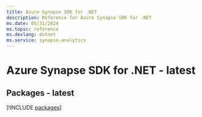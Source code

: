 ```yaml
---
title: Azure Synapse SDK for .NET
description: Reference for Azure Synapse SDK for .NET
ms.date: 05/31/2024
ms.topic: reference
ms.devlang: dotnet
ms.service: synapse-analytics
---
```

# Azure Synapse SDK for .NET - latest
## Packages - latest
[!INCLUDE [packages](synapse-index.md)]
